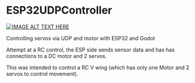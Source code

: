 # ESP32UDPController
[![IMAGE ALT TEXT HERE](https://img.youtube.com/vi/oE-Wgy9o9q4/0.jpg)](https://www.youtube.com/watch?v=oE-Wgy9o9q4)
<p>Controlling servos via UDP and motor with ESP32 and Godot
<p>Attempt at a RC control, the ESP side sends sensor data and has has connections to a DC motor and 2 servos. 
<p>This was intended to control a RC V wing (which has only one Motor and 2 servos to control movement).

